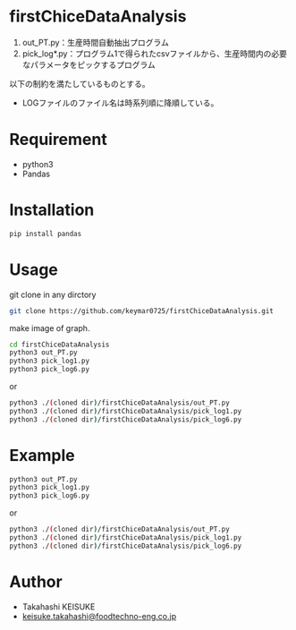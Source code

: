 # firstChiceDataAnalysis
1. out_PT.py：生産時間自動抽出プログラム
2. pick_log*.py：プログラム1で得られたcsvファイルから、生産時間内の必要なパラメータをピックするプログラム

以下の制約を満たしているものとする。
* LOGファイルのファイル名は時系列順に降順している。

# Requirement

* python3
* Pandas

# Installation

```bash
pip install pandas
```

# Usage

git clone in any dirctory

```bash
git clone https://github.com/keymar0725/firstChiceDataAnalysis.git
```


make image of graph.

```bash
cd firstChiceDataAnalysis
python3 out_PT.py
python3 pick_log1.py
python3 pick_log6.py
```

or

```bash
python3 ./(cloned dir)/firstChiceDataAnalysis/out_PT.py
python3 ./(cloned dir)/firstChiceDataAnalysis/pick_log1.py
python3 ./(cloned dir)/firstChiceDataAnalysis/pick_log6.py
```


# Example

```bash
python3 out_PT.py
python3 pick_log1.py
python3 pick_log6.py
```

or

```bash
python3 ./(cloned dir)/firstChiceDataAnalysis/out_PT.py
python3 ./(cloned dir)/firstChiceDataAnalysis/pick_log1.py
python3 ./(cloned dir)/firstChiceDataAnalysis/pick_log6.py
```

# Author

* Takahashi KEISUKE
* keisuke.takahashi@foodtechno-eng.co.jp
